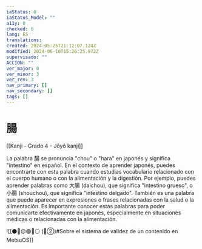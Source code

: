 ```yaml
---
iaStatus: 0
iaStatus_Model: ""
a11y: 0
checked: 0
lang: ES
translations: 
created: 2024-05-25T21:12:07.124Z
modified: 2024-06-10T15:26:25.972Z
supervisado: ""
ACCION: ""
ver_major: 0
ver_minor: 3
ver_rev: 3
nav_primary: []
nav_secondary: []
tags: []
---
```

# 腸

[[Kanji - Grado 4 - Jôyô kanji]]

La palabra 腸 se pronuncia "chou" o "hara" en japonés y significa "intestino" en español. En el contexto de aprender japonés, puedes encontrarte con esta palabra cuando estudias vocabulario relacionado con el cuerpo humano o con la alimentación y la digestión. Por ejemplo, puedes aprender palabras como 大腸 (daichou), que significa "intestino grueso", o 小腸 (shouchou), que significa "intestino delgado". También es una palabra que puede aparecer en expresiones o frases relacionadas con la salud o la alimentación. Es importante conocer estas palabras para poder comunicarte efectivamente en japonés, especialmente en situaciones médicas o relacionadas con la alimentación.


![[⚫🔴🟡🟢🔵⚪ (🔴②)#Sobre el sistema de validez de un contenido en MetsuOS]]